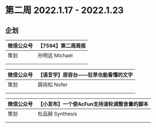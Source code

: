 # 第二周 2022.1.17 - 2022.1.23

## 企划

| 微信公众号 | 【7594】第二周周报 |
| ---------- | ------------------ |
| 策划       | 孙明远 Michael     |
|            |                    |
|            |                    |

| 微信公众号 | 【语言学】居容台——狂草也能看懂的文字 |
| ---------- | ------------------------------------ |
| 策划       | 薛尚松 Nofer                         |
|            |                                      |
|            |                                      |

| 微信公众号 | 【小发布】一个使AcFun支持滚轮调整音量的脚本 |
| ---------- | ------------------------------------------- |
| 策划       | 杜品赫 Synthesis                            |
|            |                                             |
|            |                                             |